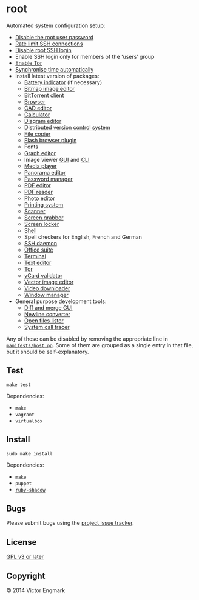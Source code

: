 root
====

Automated system configuration setup:

- [Disable the root user password](https://wiki.archlinux.org/index.php/sudo#Disable_root_login)
- [Rate limit SSH connections](https://wiki.archlinux.org/index.php/Uncomplicated_Firewall)
- [Disable root SSH login](http://www.howtogeek.com/howto/linux/security-tip-disable-root-ssh-login-on-linux/)
- Enable SSH login only for members of the ‘users’ group
- [Enable Tor](https://wiki.archlinux.org/index.php/tor)
- [Synchronise time automatically](https://wiki.archlinux.org/index.php/Network_Time_Protocol_daemon)
- Install latest version of packages:
    - [Battery indicator](https://github.com/valr/cbatticon/) (if necessary)
    - [Bitmap image editor](http://www.gimp.org/)
    - [BitTorrent client](http://deluge-torrent.org/)
    - [Browser](https://www.mozilla.org/firefox)
    - [CAD editor](http://www.openscad.org/)
    - [Calculator](https://www.gnu.org/software/bc/)
    - [Diagram editor](http://dia-installer.de/)
    - [Distributed version control system](http://git-scm.com/)
    - [File copier](http://rsync.samba.org/)
    - [Flash browser plugin](https://get.adobe.com/flashplayer/)
    - Fonts
    - [Graph editor](http://www.graphviz.org/)
    - Image viewer [GUI](https://wiki.gnome.org/Apps/EyeOfGnome) and [CLI](http://feh.finalrewind.org/)
    - [Media player](https://www.videolan.org/vlc/)
    - [Panorama editor](http://hugin.sourceforge.net/)
    - [Password manager](https://www.keepassx.org/)
    - [PDF editor](http://xournal.sourceforge.net/)
    - [PDF reader](https://wiki.gnome.org/Apps/Evince)
    - [Photo editor](https://www.digikam.org/)
    - [Printing system](https://www.cups.org/)
    - [Scanner](https://launchpad.net/simple-scan)
    - [Screen grabber](http://freecode.com/projects/scrot)
    - [Screen locker](http://tools.suckless.org/slock/)
    - [Shell](https://www.gnu.org/software/bash/)
    - Spell checkers for English, French and German
    - [SSH daemon](http://www.openssh.com/)
    - [Office suite](http://www.libreoffice.org/)
    - [Terminal](http://invisible-island.net/xterm/)
    - [Text editor](http://www.vim.org/)
    - [Tor](https://www.torproject.org/)
    - [vCard validator](https://github.com/l0b0/vcard/)
    - [Vector image editor](https://inkscape.org/)
    - [Video downloader](https://rg3.github.io/youtube-dl/)
    - [Window manager](http://awesome.naquadah.org/)
- General purpose development tools:
    - [Diff and merge GUI](http://meldmerge.org/)
    - [Newline converter](http://dos2unix.sourceforge.net/)
    - [Open files lister](http://people.freebsd.org/~abe/)
    - [System call tracer](http://sourceforge.net/projects/strace/)

Any of these can be disabled by removing the appropriate line in [`manifests/host.pp`](manifests/host.pp). Some of them are grouped as a single entry in that file, but it should be self-explanatory.

Test
----

    make test

Dependencies:

- `make`
- `vagrant`
- `virtualbox`

Install
-------

    sudo make install

Dependencies:

- `make`
- `puppet`
- [`ruby-shadow`](https://unix.stackexchange.com/questions/165333/how-to-get-non-zero-exit-code-from-puppet-when-configuration-cannot-be-applied)

Bugs
----

Please submit bugs using the [project issue tracker](https://github.com/l0b0/root/issues).

License
-------

[GPL v3 or later](LICENSE)

Copyright
---------

© 2014 Victor Engmark
